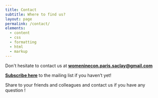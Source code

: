 ```yaml
---
title: Contact
subtitle: Where to find us?
layout: page
permalink: /contact/
elements:
  - content
  - css
  - formatting
  - html
  - markup  
---
```


<i class="fa fa-envelope"></i> Don't hesitate to contact us at **[womeninecon.paris.saclay@gmail.com](mailto:womeninecon.paris.saclay@gmail.com)**

**[Subscribe here](https://docs.google.com/forms/d/e/1FAIpQLSeGiRvHdq-_eL7PFWXI0oLYUMBkaFyGqTRAAOTwU-b3aM3PBg/viewform)** to the mailing list if you haven’t yet!

Share to your friends and colleagues and contact us if you have any question !
